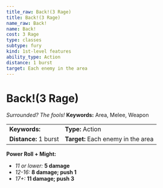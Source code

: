 ```yaml
---
title_raw: Back!(3 Rage)
title: Back!(3 Rage)
name_raw: Back!
name: Back!
cost: 3 Rage
type: classes
subtype: fury
kind: 1st-level features
ability_type: Action
distance: 1 burst
target: Each enemy in the area
---
```


# Back!(3 Rage)

*Surrounded? The fools!* **Keywords:** Area, Melee, Weapon

|                       |                                    |
| :-------------------- | :--------------------------------- |
| **Keywords:**         | **Type:** Action                   |
| **Distance:** 1 burst | **Target:** Each enemy in the area |

**Power Roll + Might:**

- *11 or lower:* **5 damage**
- *12-16:* **8 damage; push 1**
- *17+:* **11 damage; push 3**
